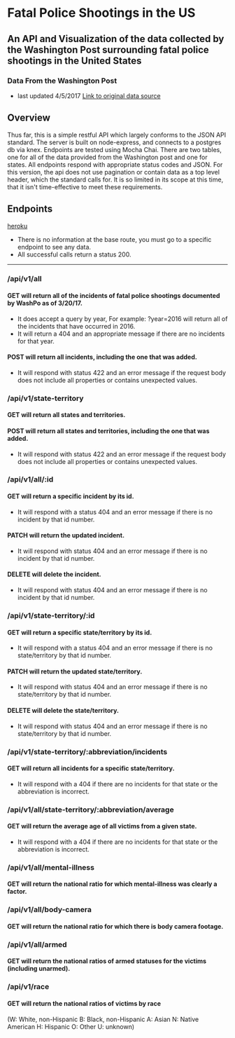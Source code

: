 # Fatal Police Shootings in the US

## An API and Visualization of the data collected by the Washington Post surrounding fatal police shootings in the United States

### Data From the Washington Post
* last updated 4/5/2017
[Link to original data source](https://github.com/washingtonpost/data-police-shootings)

## Overview
Thus far, this is a simple restful API which largely conforms to the JSON API standard. The server is built on node-express, and connects to a postgres db via knex. Endpoints are tested using Mocha Chai.  There are two tables, one for all of the data provided from the Washington post and one for states.  All endpoints respond with appropriate status codes and JSON.  For this version, the api does not use pagination or contain data as a top level header, which the standard calls for.  It is so limited in its scope at this time, that it isn't time-effective to meet these requirements.

## Endpoints
[heroku](https://fatal-police-shootings.herokuapp.com/)
* There is no information at the base route, you must go to a specific endpoint to see any data.
* All successful calls return a status 200.

*****

### /api/v1/all

#### GET will return all of the incidents of fatal police shootings documented by WashPo as of 3/20/17.
* It does accept a query by year, For example: ?year=2016 will return all of the incidents that have occurred in 2016.
* It will return a 404 and an appropriate message if there are no incidents for that year.


#### POST will return all incidents, including the one that was added.

* It will respond with status 422 and an error message if the request body does not include all properties or contains unexpected values.

### /api/v1/state-territory

#### GET will return all states and territories.

#### POST will return all states and territories, including the one that was added.

* It will respond with status 422 and an error message if the request body does not include all properties or contains unexpected values.

### /api/v1/all/:id

#### GET will return a specific incident by its id.

* It will respond with a status 404 and an error message if there is no incident by that id number.

#### PATCH will return the updated incident.

* It will respond with status 404 and an error message if there is no incident by that id number.

#### DELETE will delete the incident.

* It will respond with status 404 and an error message if there is no incident by that id number.

### /api/v1/state-territory/:id

#### GET will return a specific state/territory by its id.

* It will respond with a status 404 and an error message if there is no state/territory by that id number.

#### PATCH will return the updated state/territory.

* It will respond with status 404 and an error message if there is no state/territory by that id number.

#### DELETE will delete the state/territory.

* It will respond with status 404 and an error message if there is no state/territory by that id number.

### /api/v1/state-territory/:abbreviation/incidents

#### GET will return all incidents for a specific state/territory.

* It will respond with a 404 if there are no incidents for that state or the abbreviation is incorrect.  

### /api/v1/all/state-territory/:abbreviation/average

#### GET will return the average age of all victims from a given state.

* It will respond with a 404 if there are no incidents for that state or the abbreviation is incorrect.  

### /api/v1/all/mental-illness

#### GET will return the national ratio for which mental-illness was clearly a factor.

### /api/v1/all/body-camera

#### GET will return the national ratio for which there is body camera footage.

### /api/v1/all/armed

#### GET will return the national ratios of armed statuses for the victims (including unarmed).

### /api/v1/race

#### GET will return the national ratios of victims by race
(W: White, non-Hispanic
B: Black, non-Hispanic
A: Asian
N: Native American
H: Hispanic
O: Other
U: unknown)
